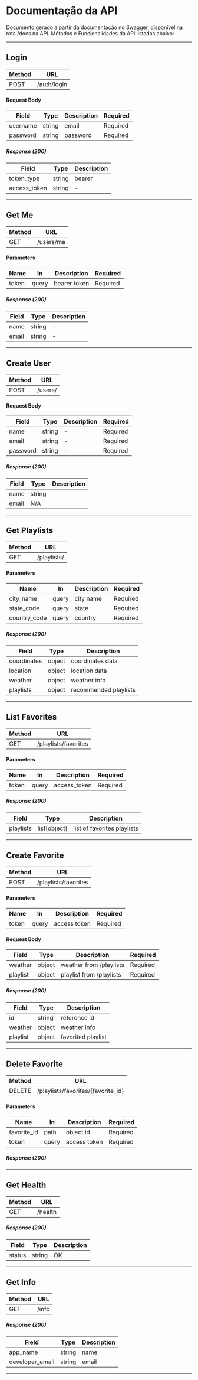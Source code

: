 
# Documentação da API

Documento gerado a partir da documentação no Swagger, disponível na rota /docs na API.
Métodos e Funcionalidades da API listadas abaixo:

---

## Login

| Method | URL |
|--------|-----|
| POST | /auth/login |

#### Request Body
| Field | Type | Description | Required |
|-------|------|-------------|----------|
| username | string | email  | Required |
| password | string | password | Required |

##### Response (200)
| Field | Type | Description |
|-------|------|-------------|
| token_type | string | bearer |
| access_token | string | - |

---

## Get Me

| Method | URL |
|--------|-----|
| GET | /users/me |

#### Parameters
| Name | In | Description | Required |
|------|----|-------------|----------|
| token | query | bearer token | Required |

##### Response (200)
| Field | Type | Description |
|-------|------|-------------|
| name  | string | - |
| email | string | - |

---

## Create User

| Method | URL |
|--------|-----|
| POST | /users/ |

#### Request Body
| Field | Type | Description | Required |
|-------|------|-------------|----------|
| name | string | -  | Required |
| email | string | -  | Required |
| password | string | -  | Required |

##### Response (200)
| Field | Type | Description |
|-------|------|-------------|
| name | string |  |
| email | N/A |  |

---

## Get Playlists

| Method | URL |
|--------|-----|
| GET | /playlists/ |

#### Parameters
| Name | In | Description | Required |
|------|----|-------------|----------|
| city_name | query | city name | Required |
| state_code | query | state | Required |
| country_code | query | country | Required |

##### Response (200)
| Field | Type | Description |
|-------|------|-------------|
| coordinates | object | coordinates data |
| location | object | location data |
| weather | object | weather info |
| playlists | object | recommended playlists |


---

## List Favorites

| Method | URL |
|--------|-----|
| GET | /playlists/favorites |

#### Parameters
| Name | In | Description | Required |
|------|----|-------------|----------|
| token | query | access_token | Required |

##### Response (200)
| Field | Type | Description |
|-------|------|-------------|
| playlists | list[object] | list of favorites playlists |


---

## Create Favorite


| Method | URL |
|--------|-----|
| POST | /playlists/favorites |

#### Parameters
| Name | In | Description | Required |
|------|----|-------------|----------|
| token | query | access token | Required |

#### Request Body
| Field | Type | Description | Required |
|-------|------|-------------|----------|
| weather | object | weather from /playlists | Required |
| playlist | object |  playlist from /playlists | Required |

##### Response (200)
| Field | Type | Description |
|-------|------|-------------|
| id | string | reference id |
| weather | object | weather info |
| playlist | object | favorited playlist |


---

## Delete Favorite

| Method | URL |
|--------|-----|
| DELETE | /playlists/favorites/{favorite_id} |

#### Parameters
| Name | In | Description | Required |
|------|----|-------------|----------|
| favorite_id | path | object id | Required |
| token | query | access token | Required |

##### Response (200)

---

## Get Health

| Method | URL |
|--------|-----|
| GET | /health |

##### Response (200)
| Field | Type | Description |
|-------|------|-------------|
| status | string | OK |

---

## Get Info

| Method | URL |
|--------|-----|
| GET | /info |

##### Response (200)
| Field | Type | Description |
|-------|------|-------------|
| app_name | string | name |
| developer_email | string | email |

---
